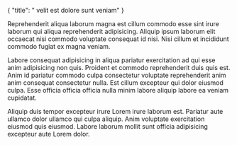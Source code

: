 {
  "title": " velit est dolore sunt veniam"
}

Reprehenderit aliqua laborum magna est cillum commodo esse sint irure laborum qui aliqua reprehenderit adipisicing. Aliquip ipsum laborum elit occaecat nisi commodo voluptate consequat id nisi. Nisi cillum et incididunt commodo fugiat ex magna veniam.

Labore consequat adipisicing in aliqua pariatur exercitation ad qui esse anim adipisicing non quis. Proident et commodo reprehenderit duis quis est. Anim id pariatur commodo culpa consectetur voluptate reprehenderit anim anim consequat consectetur nulla. Est cillum excepteur qui dolor eiusmod culpa. Esse officia officia officia nulla minim labore aliquip labore ea veniam cupidatat.

Aliquip duis tempor excepteur irure Lorem irure laborum est. Pariatur aute ullamco dolor ullamco qui culpa aliquip. Anim voluptate exercitation eiusmod quis eiusmod. Labore laborum mollit sunt officia adipisicing excepteur aute Lorem dolor.